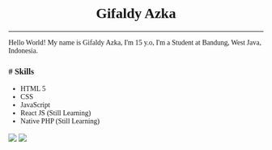 <!-- Google Fonts -->
<link rel="preconnect" href="https://fonts.gstatic.com">
<link href="https://fonts.googleapis.com/css2?family=Ubuntu&display=swap" rel="stylesheet">
<link href="https://fonts.googleapis.com/css2?family=Hind&display=swap" rel="stylesheet">

<!-- Header -->
<h1 style="font-family: 'Ubuntu'; text-align: center;">Gifaldy Azka</h1>
<hr>

<p style="font-family: 'Hind';">Hello World! My name is Gifaldy Azka, I'm 15 y.o, I'm a Student at Bandung, West Java, Indonesia.</p>

<div id="skills">
    <h3 style="font-family: 'Ubuntu';"># Skills</h3>
    <ul>
        <li style="font-family: 'Hind';">HTML 5</li>
        <li style="font-family: 'Hind';">CSS</li>
        <li style="font-family: 'Hind';">JavaScript</li>
        <li  style="font-family: 'Hind';">React JS (Still Learning)</li>
        <li  style="font-family: 'Hind';">Native PHP (Still Learning)</li>
    </ul>
</div>

<div id="stats">
    <img align="center" src="https://github-readme-stats.vercel.app/api?username=gifaldyazkaa&show_icons=true&theme=radical" />
    <img align="center" src="https://github-readme-stats.vercel.app/api/top-langs/?username=gifaldyazkaa&layout=compact&show_icons=true&theme=radical" />
</div>
